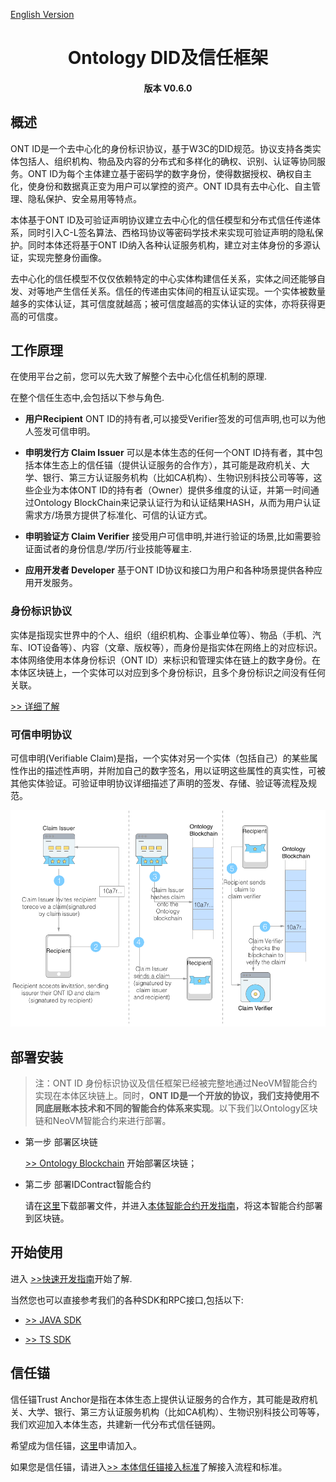 [English Version](./README.md)


<h1 align="center">Ontology DID及信任框架 </h1>
<h4 align="center">版本 V0.6.0 </h4>

## 概述

ONT ID是一个去中心化的身份标识协议，基于W3C的DID规范。协议支持各类实体包括人、组织机构、物品及内容的分布式和多样化的确权、识别、认证等协同服务。ONT ID为每个主体建立基于密码学的数字身份，使得数据授权、确权自主化，使身份和数据真正变为用户可以掌控的资产。ONT ID具有去中心化、自主管理、隐私保护、安全易用等特点。

本体基于ONT ID及可验证声明协议建立去中心化的信任模型和分布式信任传递体系，同时引入C-L签名算法、西格玛协议等密码学技术来实现可验证声明的隐私保护。同时本体还将基于ONT ID纳入各种认证服务机构，建立对主体身份的多源认证，实现完整身份画像。

去中心化的信任模型不仅仅依赖特定的中心实体构建信任关系，实体之间还能够自发、对等地产生信任关系。信任的传递由实体间的相互认证实现。一个实体被数量越多的实体认证，其可信度就越高；被可信度越高的实体认证的实体，亦将获得更高的可信度。

## 工作原理

在使用平台之前，您可以先大致了解整个去中心化信任机制的原理.

在整个信任生态中,会包括以下参与角色.

* **用户Recipient** ONT ID的持有者,可以接受Verifier签发的可信声明,也可以为他人签发可信申明。 

* **申明发行方 Claim Issuer** 可以是本体生态的任何一个ONT ID持有者，其中包括本体生态上的信任锚（提供认证服务的合作方），其可能是政府机关、大学、银行、第三方认证服务机构（比如CA机构）、生物识别科技公司等等，这些企业为本体ONT ID的持有者（Owner）提供多维度的认证，并第一时间通过Ontology BlockChain来记录认证行为和认证结果HASH，从而为用户认证需求方/场景方提供了标准化、可信的认证方式。

* **申明验证方 Claim Verifier** 接受用户可信申明,并进行验证的场景,比如需要验证面试者的身份信息/学历/行业技能等雇主.

* **应用开发者 Developer** 基于ONT ID协议和接口为用户和各种场景提供各种应用开发服务。


### **身份标识协议**

实体是指现实世界中的个人、组织（组织机构、企事业单位等）、物品（手机、汽车、IOT设备等）、内容（文章、版权等），而身份是指实体在网络上的对应标识。本体网络使用本体身份标识（ONT ID）来标识和管理实体在链上的数字身份。在本体区块链上，一个实体可以对应到多个身份标识，且多个身份标识之间没有任何关联。

[>> 详细了解](./docs/en/ONTID_protocol_spec.md)

### **可信申明协议**

可信申明(Verifiable Claim)是指，一个实体对另一个实体（包括自己）的某些属性作出的描述性声明，并附加自己的数字签名，用以证明这些属性的真实性，可被其他实体验证。可验证申明协议详细描述了声明的签发、存储、验证等流程及规范。


![](./images/20180316233010.png)


## 部署安装

> 注：ONT ID 身份标识协议及信任框架已经被完整地通过NeoVM智能合约实现在本体区块链上。同时，**ONT ID是一个开放的协议，我们支持使用不同底层账本技术和不同的智能合约体系来实现**。以下我们以Ontology区块链和NeoVM智能合约来进行部署。

* 第一步 部署区块链

    [>> Ontology Blockchain](https://github.com/ontio/ontology) 开始部署区块链；

* 第二步 部署IDContract智能合约
    
    请在[这里](./resources\smart-contract\NeoVM/IdContract.avm)下载部署文件，并进入[本体智能合约开发指南](https://github.com/ontio/documentation/tree/master/smart-contract-tutorial)，将这本智能合约部署到区块链。



## 开始使用

进入 [>>快速开发指南](./docs/en/get_started.md)开始了解.

当然您也可以直接参考我们的各种SDK和RPC接口,包括以下:

* [>> JAVA SDK](https://github.com/ontio/ontology-java-sdk) 

* [>> TS SDK](https://github.com/ontio/ontology-ts-sdk)  


## 信任锚

信任锚Trust Anchor是指在本体生态上提供认证服务的合作方，其可能是政府机关、大学、银行、第三方认证服务机构（比如CA机构）、生物识别科技公司等等，我们欢迎加入本体生态，共建新一代分布式信任链网。

希望成为信任锚，[这里](https://info.ont.io/cooperation/zh)申请加入。

如果您是信任锚，请进入[>> 本体信任锚接入标准](./docs/cn/verification_provider_specification_cn.md)了解接入流程和标准。




